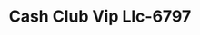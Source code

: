 ---
f_zip-code: 49913
f_state-code: MI
title: Cash Club Vip Llc-6797
f_phone: 906-337-5740
f_city-only: Calumet
f_address: 56901 S 6th Street Ste 7 Calumet
f_location-unique-id: '6797'
slug: cash-club-vip-llc-6797
updated-on: '2024-05-30T13:46:58.046Z'
created-on: '2024-05-30T13:36:59.803Z'
published-on: '2024-05-30T13:54:32.469Z'
f_city-state: cms/city/calumet-mi.md
f_company: cms/company/cash-club-vip-llc.md
f_state: cms/state/michigan.md
layout: '[payday-loan].html'
tags: payday-loan
---